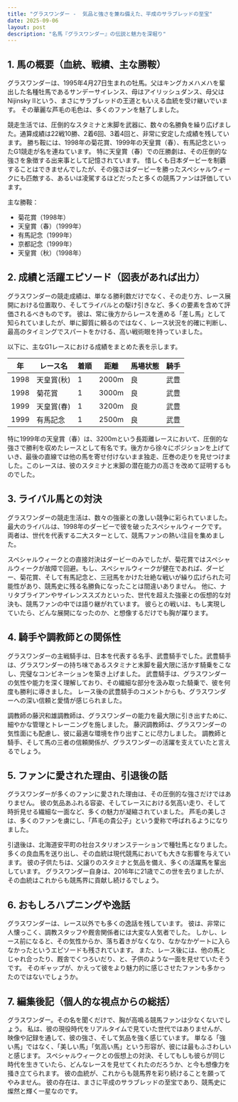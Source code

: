 ```yaml
---
title: "グラスワンダー -  気品と強さを兼ね備えた、平成のサラブレッドの至宝"
date: 2025-09-06
layout: post
description: "名馬『グラスワンダー』の伝説と魅力を深堀り"
---
```


## 1. 馬の概要（血統、戦績、主な勝鞍）

グラスワンダーは、1995年4月27日生まれの牡馬。父はキングカメハメハを輩出した名種牡馬であるサンデーサイレンス、母はアイリッシュダンス、母父はNijinsky IIという、まさにサラブレッドの王道ともいえる血統を受け継いでいます。  その華麗な芦毛の毛色は、多くのファンを魅了しました。

競走生活では、圧倒的なスタミナと末脚を武器に、数々の名勝負を繰り広げました。通算成績は22戦10勝、2着6回、3着4回と、非常に安定した成績を残しています。  勝ち鞍には、1998年の菊花賞、1999年の天皇賞（春）、有馬記念といったG1競走が名を連ねています。  特に天皇賞（春）での圧勝劇は、その圧倒的な強さを象徴する出来事として記憶されています。  惜しくも日本ダービーを制覇することはできませんでしたが、その強さはダービーを勝ったスペシャルウィークにも匹敵する、あるいは凌駕するほどだったと多くの競馬ファンは評価しています。


主な勝鞍：

* 菊花賞（1998年）
* 天皇賞（春）（1999年）
* 有馬記念（1999年）
* 京都記念（1999年）
* 天皇賞（秋）（1998年）


## 2. 成績と活躍エピソード（図表があれば出力）

グラスワンダーの競走成績は、単なる勝利数だけでなく、その走り方、レース展開における位置取り、そしてライバルとの駆け引きなど、多くの要素を含めて評価されるべきものです。  彼は、常に後方からレースを進める「差し馬」として知られていましたが、単に脚質に頼るのではなく、レース状況を的確に判断し、最高のタイミングでスパートをかける、高い戦術眼を持っていました。

以下に、主なG1レースにおける成績をまとめた表を示します。

| 年 | レース名       | 着順 | 距離 | 馬場状態 | 騎手       |
|---|---------------|-----|-----|---------|------------|
| 1998 | 天皇賞(秋)     | 1   | 2000m| 良       | 武豊       |
| 1998 | 菊花賞         | 1   | 3000m| 良       | 武豊       |
| 1999 | 天皇賞(春)     | 1   | 3200m| 良       | 武豊       |
| 1999 | 有馬記念       | 1   | 2500m| 良       | 武豊       |


特に1999年の天皇賞（春）は、3200mという長距離レースにおいて、圧倒的な強さで勝利を収めたレースとして有名です。後方から徐々にポジションを上げていき、最後の直線では他の馬を寄せ付けないまま独走、圧巻の走りを見せつけました。このレースは、彼のスタミナと末脚の潜在能力の高さを改めて証明するものでした。


## 3. ライバル馬との対決

グラスワンダーの競走生活は、数々の強豪との激しい競争に彩られていました。最大のライバルは、1998年のダービーで彼を破ったスペシャルウィークです。両者は、世代を代表する二大スターとして、競馬ファンの熱い注目を集めました。

スペシャルウィークとの直接対決はダービーのみでしたが、菊花賞ではスペシャルウィークが故障で回避。もし、スペシャルウィークが健在であれば、ダービー、菊花賞、そして有馬記念と、三冠馬をかけた壮絶な戦いが繰り広げられた可能性があり、競馬史に残る名勝負になったことは間違いありません。  他に、ナリタブライアンやサイレンススズカといった、世代を超えた強豪との仮想的な対決も、競馬ファンの中では語り継がれています。  彼らとの戦いは、もし実現していたら、どんな展開になったのか、と想像するだけでも胸が躍ります。


## 4. 騎手や調教師との関係性

グラスワンダーの主戦騎手は、日本を代表する名手、武豊騎手でした。武豊騎手は、グラスワンダーの持ち味であるスタミナと末脚を最大限に活かす騎乗をこなし、完璧なコンビネーションを築き上げました。  武豊騎手は、グラスワンダーの気性や能力を深く理解しており、その繊細な部分を汲み取った騎乗で、彼を何度も勝利に導きました。  レース後の武豊騎手のコメントからも、グラスワンダーへの深い信頼と愛情が感じられました。

調教師の藤沢和雄調教師は、グラスワンダーの能力を最大限に引き出すために、細やかな管理とトレーニングを施しました。  藤沢調教師は、グラスワンダーの気性面にも配慮し、彼に最適な環境を作り出すことに尽力しました。  調教師と騎手、そして馬の三者の信頼関係が、グラスワンダーの活躍を支えていたと言えるでしょう。


## 5. ファンに愛された理由、引退後の話

グラスワンダーが多くのファンに愛された理由は、その圧倒的な強さだけではありません。  彼の気品あふれる容姿、そしてレースにおける気高い走り、そして時折見せる繊細な一面など、多くの魅力が凝縮されていました。  芦毛の美しさは、多くのファンを虜にし、「芦毛の貴公子」という愛称で呼ばれるようになりました。

引退後は、北海道安平町の社台スタリオンステーションで種牡馬となりました。  多くの良血馬を送り出し、その血統は現代競馬においても大きな影響を与えています。  彼の子供たちは、父譲りのスタミナと気品を備え、多くの活躍馬を輩出しています。  グラスワンダー自身は、2016年に21歳でこの世を去りましたが、その血統はこれからも競馬界に貢献し続けるでしょう。


## 6. おもしろハプニングや逸話

グラスワンダーは、レース以外でも多くの逸話を残しています。  彼は、非常に人懐っこく、調教スタッフや厩舎関係者には大変な人気者でした。  しかし、レース前になると、その気性からか、落ち着きがなくなり、なかなかゲートに入らなかったというエピソードも残されています。  また、レース後には、他の馬とじゃれ合ったり、厩舎でくつろいだり、と、子供のような一面を見せていたそうです。  そのギャップが、かえって彼をより魅力的に感じさせたファンも多かったのではないでしょうか。


## 7. 編集後記（個人的な視点からの総括）

グラスワンダー。その名を聞くだけで、胸が高鳴る競馬ファンは少なくないでしょう。  私は、彼の現役時代をリアルタイムで見ていた世代ではありませんが、映像や記録を通して、彼の強さ、そして気品を強く感じています。  単なる「強い馬」ではなく、「美しい馬」「気高い馬」という形容が、彼には最もふさわしいと感じます。  スペシャルウィークとの仮想上の対決、そしてもしも彼らが同じ時代を生きていたら、どんなレースを見せてくれたのだろうか、と今も想像力を掻き立てられます。  彼の血統が、これからも競馬界を彩り続けることを願ってやみません。  彼の存在は、まさに平成のサラブレッドの至宝であり、競馬史に燦然と輝く一星なのです。
